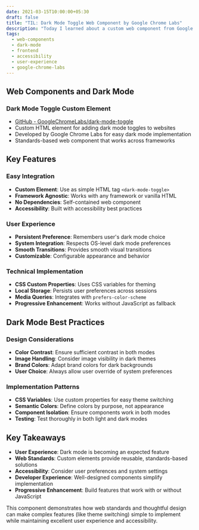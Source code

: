 ```yaml
---
date: 2021-03-15T10:00:00+05:30
draft: false
title: "TIL: Dark Mode Toggle Web Component by Google Chrome Labs"
description: "Today I learned about a custom web component from Google Chrome Labs that makes it easy to add dark mode functionality to websites."
tags:
  - web-components
  - dark-mode
  - frontend
  - accessibility
  - user-experience
  - google-chrome-labs
---
```


## Web Components and Dark Mode

### Dark Mode Toggle Custom Element
- [GitHub - GoogleChromeLabs/dark-mode-toggle](https://github.com/GoogleChromeLabs/dark-mode-toggle)
- Custom HTML element for adding dark mode toggles to websites
- Developed by Google Chrome Labs for easy dark mode implementation
- Standards-based web component that works across frameworks

## Key Features

### Easy Integration
- **Custom Element**: Use as simple HTML tag `<dark-mode-toggle>`
- **Framework Agnostic**: Works with any framework or vanilla HTML
- **No Dependencies**: Self-contained web component
- **Accessibility**: Built with accessibility best practices

### User Experience
- **Persistent Preference**: Remembers user's dark mode choice
- **System Integration**: Respects OS-level dark mode preferences
- **Smooth Transitions**: Provides smooth visual transitions
- **Customizable**: Configurable appearance and behavior

### Technical Implementation
- **CSS Custom Properties**: Uses CSS variables for theming
- **Local Storage**: Persists user preferences across sessions
- **Media Queries**: Integrates with `prefers-color-scheme`
- **Progressive Enhancement**: Works without JavaScript as fallback

## Dark Mode Best Practices

### Design Considerations
- **Color Contrast**: Ensure sufficient contrast in both modes
- **Image Handling**: Consider image visibility in dark themes
- **Brand Colors**: Adapt brand colors for dark backgrounds
- **User Choice**: Always allow user override of system preferences

### Implementation Patterns
- **CSS Variables**: Use custom properties for easy theme switching
- **Semantic Colors**: Define colors by purpose, not appearance
- **Component Isolation**: Ensure components work in both modes
- **Testing**: Test thoroughly in both light and dark modes

## Key Takeaways

- **User Experience**: Dark mode is becoming an expected feature
- **Web Standards**: Custom elements provide reusable, standards-based solutions
- **Accessibility**: Consider user preferences and system settings
- **Developer Experience**: Well-designed components simplify implementation
- **Progressive Enhancement**: Build features that work with or without JavaScript

This component demonstrates how web standards and thoughtful design can make complex features (like theme switching) simple to implement while maintaining excellent user experience and accessibility.